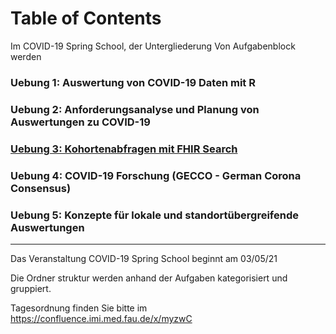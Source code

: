# Table of Contents 
Im COVID-19 Spring School, der Untergliederung Von Aufgabenblock werden
###  Uebung 1: Auswertung von COVID-19 Daten mit R

###  Uebung 2: Anforderungsanalyse und Planung von Auswertungen zu COVID-19

###  [Uebung 3: Kohortenabfragen mit FHIR Search](./uebung-3/)

###  Uebung 4: COVID-19 Forschung (GECCO - German Corona Consensus) 

###  Uebung 5: Konzepte für lokale und standortübergreifende Auswertungen
--- 
Das Veranstaltung COVID-19 Spring School beginnt am 03/05/21

Die Ordner struktur werden anhand der Aufgaben kategorisiert und gruppiert.

Tagesordnung finden Sie bitte im https://confluence.imi.med.fau.de/x/myzwC


